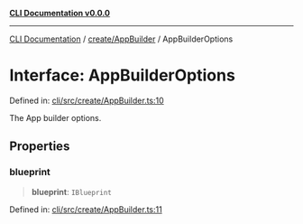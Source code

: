 [**CLI Documentation v0.0.0**](../../../README.md)

***

[CLI Documentation](../../../modules.md) / [create/AppBuilder](../README.md) / AppBuilderOptions

# Interface: AppBuilderOptions

Defined in: [cli/src/create/AppBuilder.ts:10](https://github.com/stonemjs/cli/blob/9e518a2b8256b5ebc9e0e69a80ac84eb1fb59bf9/src/create/AppBuilder.ts#L10)

The App builder options.

## Properties

### blueprint

> **blueprint**: `IBlueprint`

Defined in: [cli/src/create/AppBuilder.ts:11](https://github.com/stonemjs/cli/blob/9e518a2b8256b5ebc9e0e69a80ac84eb1fb59bf9/src/create/AppBuilder.ts#L11)
